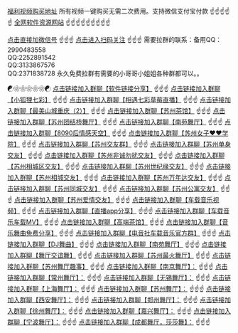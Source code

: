 
[福利视频购买地址](https://x-x.fun/e/IIff91fe2cb0H)
所有视频一键购买无需二次费用。支持微信支付宝付款
☝☝☝☝☝
[全网软件资源网站](http://kp57.top/)
☝☝☝☝☝☝☝☝☝

[点击直接加微信号](https://w.url.cn/s/AxPAUcs)
☝☝☝
[点击进入扫码关注](https://w.url.cn/s/AgsDVC0)
☝☝☝
需要拉群的联系：备用QQ：2990483558   
QQ:2252891542  
QQ:3133867576  
QQ:2371838728
永久免费拉群有需要的小哥哥小姐姐各种群都可以。。


☯❀❀❀❀❀☯
[点击链接加入群聊【软件链接分享】](https://jq.qq.com/?_wv=1027&k=RWZYJZLB)
☝☝☝
[点击链接加入群聊【小狐狸七彩】](https://jq.qq.com/?_wv=1027&k=HYVeJH9m)
☝☝☝
[点击链接加入群聊【相遇七彩草莓直播】](https://jq.qq.com/?_wv=1027&k=HqCFjlnc)
☝☝☝
[点击链接加入群聊【最美山城重庆（2）】](https://jq.qq.com/?_wv=1027&k=5esnDRJi)
☝☝☝
[点击链接加入群聊【苏州茶馆】](https://jq.qq.com/?_wv=1027&k=F0qrqL6Y)
☝☝☝
[点击链接加入群聊【苏州团结桥舞厅】](https://jq.qq.com/?_wv=1027&k=neeemaA6)
☝☝☝
[点击链接加入群聊【南苑舞厅】](https://jq.qq.com/?_wv=1027&k=AkcguZIv)
☝☝☝
[点击链接加入群聊【8090后情感天空】](https://jq.qq.com/?_wv=1027&k=zwlI4wXq)
☝☝☝
[点击链接加入群聊【苏州女子❤️❤️学院】](https://jq.qq.com/?_wv=1027&k=yaNgQsS1)
☝☝☝
[点击链接加入群聊【苏州交友群】](https://jq.qq.com/?_wv=1027&k=ebi4ktBP)
☝☝☝
[点击链接加入群聊【苏州单身交友】](https://jq.qq.com/?_wv=1027&k=2jSpPkcZ)
☝☝☝
[点击链接加入群聊【苏州非诚勿扰交友】](https://jq.qq.com/?_wv=1027&k=MHeCLP6d)
☝☝☝
[点击链接加入群聊【苏州相城区交友】](https://jq.qq.com/?_wv=1027&k=AnxXnmxf)
☝☝☝
[点击链接加入群聊【苏州世纪缘交友】](https://jq.qq.com/?_wv=1027&k=CknyQD5L)
☝☝☝
[点击链接加入群聊【苏州相城交友】](https://jq.qq.com/?_wv=1027&k=a3UopBSp)
☝☝☝
[点击链接加入群聊【苏州万年达交友】](https://jq.qq.com/?_wv=1027&k=seIiNfzd)
☝☝☝
[点击链接加入群聊【苏州同城交友】](https://jq.qq.com/?_wv=1027&k=LqD219RV)
☝☝☝
[点击链接加入群聊【苏州公寓交友】](https://jq.qq.com/?_wv=1027&k=53orvAh2)
☝☝☝
[点击链接加入群聊【苏州爱情交友】](https://jq.qq.com/?_wv=1027&k=JNYeLEiO)
☝☝☝
[点击链接加入群聊【车载音乐视频】](https://jq.qq.com/?_wv=1027&k=95FmmyIJ)
☝☝☝
[点击链接加入群聊【直播app分享】](https://jq.qq.com/?_wv=1027&k=UYIiadce)
☝☝☝
[点击链接加入群聊【车载音乐车载MV】](https://jq.qq.com/?_wv=1027&k=SyDr75LC)
☝☝☝
[点击链接加入群聊【高端茶馆】](https://jq.qq.com/?_wv=1027&k=LOCF7Yot)
☝☝☝
[点击链接加入群聊【音乐舞曲免费分享】](https://jq.qq.com/?_wv=1027&k=ec8pizXt)
☝☝☝
[点击链接加入群聊【电音社车载音乐官方群】](https://jq.qq.com/?_wv=1027&k=015Y9A2a)
☝☝☝
[点击链接加入群聊【DJ舞曲】](https://jq.qq.com/?_wv=1027&k=vcgGarnR)
☝☝☝
[点击链接加入群聊【南苑舞厅】](https://jq.qq.com/?_wv=1027&k=p2gYukMN)
☝☝☝
[点击链接加入群聊【舞厅交谊舞】](https://jq.qq.com/?_wv=1027&k=X5brliSn)
☝☝☝
[点击链接加入群聊【苏州最火舞厅】](https://jq.qq.com/?_wv=1027&k=Ho0elOVS)
☝☝☝
[点击链接加入群聊【苏州舞厅趣事】](https://jq.qq.com/?_wv=1027&k=vfj0Pih2)
☝☝☝
[点击链接加入群聊【南京舞厅】：](https://jq.qq.com/?_wv=1027&k=UpDvjG3d)
☝☝☝
[点击链接加入群聊【常州舞厅】：](https://jq.qq.com/?_wv=1027&k=Z6ZtYOmA)
☝☝☝
[点击链接加入群聊【无锡舞厅】：](https://jq.qq.com/?_wv=1027&k=YgKcgHOi)
☝☝☝
[点击链接加入群聊【上海舞厅】：](https://jq.qq.com/?_wv=1027&k=mTrThEFm)
☝☝☝
[点击链接加入群聊【苏州舞厅】：](https://jq.qq.com/?_wv=1027&k=fOWoYMsl)
☝☝☝
[点击链接加入群聊【西安舞厅】：](https://jq.qq.com/?_wv=1027&k=jVcfDkHf)
☝☝☝
[点击链接加入群聊【郑州舞厅】：](https://jq.qq.com/?_wv=1027&k=7AkFQIHI)
☝☝☝
[点击链接加入群聊【徐州舞厅】：](https://jq.qq.com/?_wv=1027&k=tAemm6qU)
☝☝☝
[点击链接加入群聊【嘉兴舞厅】：](https://jq.qq.com/?_wv=1027&k=n5FTRcC2)
☝☝☝
[点击链接加入群聊【宁波舞厅】：](https://jq.qq.com/?_wv=1027&k=7eblyasY)
☝☝☝
[点击链接加入群聊【成都舞厅，莎莎舞】：](https://jq.qq.com/?_wv=1027&k=aF6HeuL7)
☝☝☝
